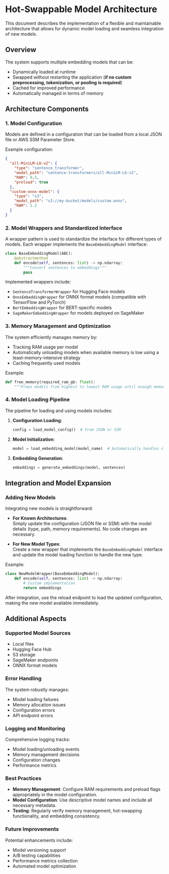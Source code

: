 # Hot-Swappable Model Architecture

This document describes the implementation of a flexible and maintainable architecture that allows for dynamic model loading and seamless integration of new models.

## Overview

The system supports multiple embedding models that can be:
- Dynamically loaded at runtime
- Swapped without restarting the application (**if no custom preprocessing, tokenization, or pooling is required**)
- Cached for improved performance
- Automatically managed in terms of memory

## Architecture Components

### 1. Model Configuration
Models are defined in a configuration that can be loaded from a local JSON file or AWS SSM Parameter Store.

Example configuration:
```json
{
  "all-MiniLM-L6-v2": {
    "type": "sentence_transformer",
    "model_path": "sentence-transformers/all-MiniLM-L6-v2",
    "RAM": 0.5,
    "preload": true
  },
  "custom-onnx-model": {
    "type": "s3",
    "model_path": "s3://my-bucket/models/custom.onnx",
    "RAM": 1.2
  }
}
```

### 2. Model Wrappers and Standardized Interface
A wrapper pattern is used to standardize the interface for different types of models. Each wrapper implements the `BaseEmbeddingModel` interface:
```python
class BaseEmbeddingModel(ABC):
    @abstractmethod
    def encode(self, sentences: list) -> np.ndarray:
        """Convert sentences to embeddings"""
        pass
```
Implemented wrappers include:
- `SentenceTransformerWrapper` for Hugging Face models
- `OnnxEmbeddingWrapper` for ONNX format models (compatible with TensorFlow and PyTorch)
- `BertEmbeddingWrapper` for BERT-specific models
- `SageMakerEmbeddingWrapper` for models deployed on SageMaker

### 3. Memory Management and Optimization
The system efficiently manages memory by:
- Tracking RAM usage per model
- Automatically unloading models when available memory is low using a least-memory-intensive strategy
- Caching frequently used models

Example:
```python
def free_memory(required_ram_gb: float):
    """Frees models from highest to lowest RAM usage until enough memory is available"""
```

### 4. Model Loading Pipeline
The pipeline for loading and using models includes:
1. **Configuration Loading**:
   ```python
   config = load_model_config()  # From JSON or SSM
   ```
2. **Model Initialization**:
   ```python
   model = load_embedding_model(model_name)  # Automatically handles caching
   ```
3. **Embedding Generation**:
   ```python
   embeddings = generate_embeddings(model, sentences)
   ```

## Integration and Model Expansion

### Adding New Models
Integrating new models is straightforward:

- **For Known Architectures**:  
  Simply update the configuration (JSON file or SSM) with the model details (type, path, memory requirements). No code changes are necessary.

- **For New Model Types**:  
  Create a new wrapper that implements the `BaseEmbeddingModel` interface and update the model loading function to handle the new type.

Example:
```python
class NewModelWrapper(BaseEmbeddingModel):
    def encode(self, sentences: list) -> np.ndarray:
        # Custom implementation
        return embeddings
```
After integration, use the reload endpoint to load the updated configuration, making the new model available immediately.

## Additional Aspects

### Supported Model Sources
- Local files
- Hugging Face Hub
- S3 storage
- SageMaker endpoints
- ONNX format models

### Error Handling
The system robustly manages:
- Model loading failures
- Memory allocation issues
- Configuration errors
- API endpoint errors

### Logging and Monitoring
Comprehensive logging tracks:
- Model loading/unloading events
- Memory management decisions
- Configuration changes
- Performance metrics

### Best Practices
- **Memory Management**: Configure RAM requirements and preload flags appropriately in the model configuration.
- **Model Configuration**: Use descriptive model names and include all necessary metadata.
- **Testing**: Regularly verify memory management, hot-swapping functionality, and embedding consistency.

### Future Improvements
Potential enhancements include:
- Model versioning support
- A/B testing capabilities
- Performance metrics collection
- Automated model optimization
